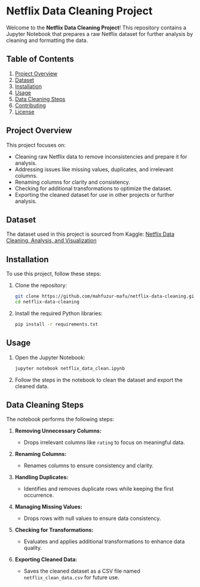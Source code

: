 # Netflix Data Cleaning Project

Welcome to the **Netflix Data Cleaning Project**! This repository contains a Jupyter Notebook that prepares a raw Netflix dataset for further analysis by cleaning and formatting the data.

## Table of Contents

1. [Project Overview](#project-overview)
2. [Dataset](#dataset)
3. [Installation](#installation)
4. [Usage](#usage)
5. [Data Cleaning Steps](#data-cleaning-steps)
6. [Contributing](#contributing)
7. [License](#license)

## Project Overview

This project focuses on:

- Cleaning raw Netflix data to remove inconsistencies and prepare it for analysis.
- Addressing issues like missing values, duplicates, and irrelevant columns.
- Renaming columns for clarity and consistency.
- Checking for additional transformations to optimize the dataset.
- Exporting the cleaned dataset for use in other projects or further analysis.

## Dataset

The dataset used in this project is sourced from Kaggle:
[Netflix Data Cleaning, Analysis, and Visualization](https://www.kaggle.com/datasets/ariyoomotade/netflix-data-cleaning-analysis-and-visualization)

## Installation

To use this project, follow these steps:

1. Clone the repository:
   ```bash
   git clone https://github.com/mahfuzur-mafu/netflix-data-cleaning.git
   cd netflix-data-cleaning
   ```
2. Install the required Python libraries:
   ```bash
   pip install -r requirements.txt
   ```

## Usage

1. Open the Jupyter Notebook:
   ```bash
   jupyter notebook netflix_data_clean.ipynb
   ```
2. Follow the steps in the notebook to clean the dataset and export the cleaned data.

## Data Cleaning Steps

The notebook performs the following steps:

1. **Removing Unnecessary Columns:**
   - Drops irrelevant columns like `rating` to focus on meaningful data.

2. **Renaming Columns:**
   - Renames columns to ensure consistency and clarity.

3. **Handling Duplicates:**
   - Identifies and removes duplicate rows while keeping the first occurrence.

4. **Managing Missing Values:**
   - Drops rows with null values to ensure data consistency.

5. **Checking for Transformations:**
   - Evaluates and applies additional transformations to enhance data quality.

6. **Exporting Cleaned Data:**
   - Saves the cleaned dataset as a CSV file named `netflix_clean_data.csv` for future use.
